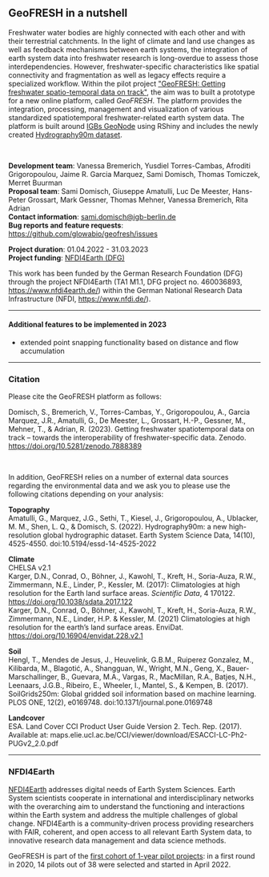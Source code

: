 ## GeoFRESH in a nutshell

Freshwater water bodies are highly connected with each other and with their terrestrial catchments. In the light of climate and land use changes as well as feedback mechanisms between earth systems, the integration of earth system data into freshwater research is long-overdue to assess those interdependencies. However, freshwater-specific characteristics like spatial connectivity and fragmentation as well as legacy effects require a specialized workflow. 
Within the pilot project ["GeoFRESH: Getting freshwater spatio-temporal data on track"](https://www.nfdi4earth.de/2participate/pilots), the aim was to built a prototype for a new online platform, called _GeoFRESH_. The platform provides the integration, processing, management and visualization of various standardized spatiotemporal freshwater-related earth system data. The platform is built around [IGBs GeoNode](https://geo.igb-berlin.de/) using RShiny and includes the newly created [Hydrography90m dataset](https://hydrography.org/hydrography90m/hydrography90m_layers/). 

<br/>

__Development team__: Vanessa Bremerich, Yusdiel Torres-Cambas, Afroditi Grigoropoulou, Jaime R. Garcia Marquez, Sami Domisch, Thomas Tomiczek, Merret Buurman  <br/>
__Proposal team__: Sami Domisch, Giuseppe Amatulli, Luc De Meester, Hans-Peter Grossart, Mark Gessner, Thomas Mehner, Vanessa Bremerich, Rita Adrian <br/>
__Contact information__:  sami.domisch@igb-berlin.de  <br/>
__Bug reports and feature requests__: https://github.com/glowabio/geofresh/issues <br/>


__Project duration__: 01.04.2022 - 31.03.2023 <br/>
__Project funding__: [NFDI4Earth (DFG)](https://www.nfdi4earth.de)  <br/>


This work has been funded by the German Research Foundation (DFG) through the project NFDI4Earth (TA1 M1.1, DFG project no. 460036893, https://www.nfdi4earth.de/) within the German National Research Data Infrastructure (NFDI, https://www.nfdi.de/). 


---



#### Additional features to be implemented in 2023
 <ul>
   <li>extended point snapping functionality based on distance and flow accumulation</li>
</ul>


---



### Citation

Please cite the GeoFRESH platform as follows:

Domisch, S., Bremerich, V., Torres-Cambas, Y., Grigoropoulou, A., Garcia Marquez, J.R., Amatulli, G., De Meester, L., Grossart, H.-P., Gessner, M., Mehner, T., & Adrian, R. (2023). Getting freshwater spatiotemporal data on track – towards the interoperability of freshwater-specific data. Zenodo. https://doi.org/10.5281/zenodo.7888389

<br/>

In addition, GeoFRESH relies on a number of external data sources regarding the environmental data and we ask you to please use the following citations depending on your analysis: 

__Topography__ <br/>
Amatulli, G., Marquez, J.G., Sethi, T., Kiesel, J., Grigoropoulou, A., Ublacker, M. M., Shen, L. Q., & Domisch, S. (2022). Hydrography90m: a new high-resolution global hydrographic dataset. Earth System Science Data, 14(10), 4525-4550. doi:10.5194/essd-14-4525-2022

__Climate__ <br/>
CHELSA v2.1 <br/>
Karger, D.N., Conrad, O., Böhner, J., Kawohl, T., Kreft, H., Soria-Auza, R.W., Zimmermann, N.E., Linder, P., Kessler, M. (2017): Climatologies at high resolution for the Earth land surface areas. _Scientific Data_, 4 170122. https://doi.org/10.1038/sdata.2017.122 <br/>
Karger, D.N., Conrad, O., Böhner, J., Kawohl, T., Kreft, H., Soria-Auza, R.W., Zimmermann, N.E., Linder, H.P. & Kessler, M. (2021) Climatologies at high resolution for the earth’s land surface areas. EnviDat. https://doi.org/10.16904/envidat.228.v2.1

__Soil__ <br/>
Hengl, T., Mendes de Jesus, J., Heuvelink, G.B.M., Ruiperez Gonzalez, M., Kilibarda, M., Blagotić, A., Shangguan, W., Wright, M.N., Geng, X., Bauer-Marschallinger, B., Guevara, M.A., Vargas, R., MacMillan, R.A., Batjes, N.H., Leenaars, J.G.B., Ribeiro, E., Wheeler, I., Mantel, S., & Kempen, B. (2017). SoilGrids250m: Global gridded soil information based on machine learning. PLOS ONE, 12(2), e0169748. doi:10.1371/journal.pone.0169748

__Landcover__ <br/>
ESA. Land Cover CCI Product User Guide Version 2. Tech. Rep. (2017). Available at: maps.elie.ucl.ac.be/CCI/viewer/download/ESACCI-LC-Ph2-PUGv2_2.0.pdf

---



### NFDI4Earth

[NFDI4Earth](https://www.nfdi4earth.de) addresses digital needs of Earth System Sciences. Earth System scientists cooperate in international and interdisciplinary networks with the overarching aim to understand the functioning and interactions within the Earth system and address the multiple challenges of global change. NFDI4Earth is a community-driven process providing researchers with FAIR, coherent, and open access to all relevant Earth System data, to innovative research data management and data science methods. 

GeoFRESH is part of the [first cohort of 1-year pilot projects](https://www.nfdi4earth.de/2participate/pilots): in a first round in 2020, 14 pilots out of 38 were selected and started in April 2022.





<br/>
